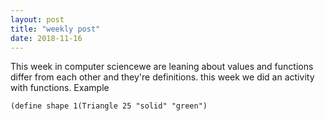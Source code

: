 ```yaml
---
layout: post
title: "weekly post"
date: 2018-11-16
---
```


This week in computer sciencewe are leaning about values and functions differ from each other and they're definitions. this week we did an activity with functions. Example 

```(define shape 1(Triangle 25 "solid" "green")```

